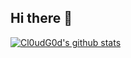 ## Hi there 👋
[![Cl0udG0d's github stats](https://github-readme-stats.vercel.app/api?username=shark-feng)](https://github.com/anuraghazra/github-readme-stats)
<!--
**shark-feng/shark-feng** is a ✨ _special_ ✨ repository because its `README.md` (this file) appears on your GitHub profile.

Here are some ideas to get you started:

- 🔭 I’m currently working on ...
- 🌱 I’m currently learning ...
- 👯 I’m looking to collaborate on ...
- 🤔 I’m looking for help with ...
- 💬 Ask me about ...
- 📫 How to reach me: ...
- 😄 Pronouns: ...
- ⚡ Fun fact: ...
-->
